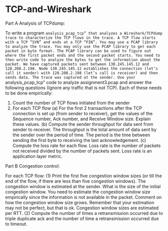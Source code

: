 # TCP-and-Wireshark

Part A Analysis of TCPdump:

To write a program `` analysis_pcap_tcp” that analyzes a Wireshark/TCPdump trace
to characterize the TCP flows in the trace. A TCP flow starts with a TCP “SYN” and ends at a TCP
“FIN”.
You may use a PCAP library to analyze the trace. You may only use the PCAP library to get each
packet in byte format. The PCAP library can be used to figure out where the first packet ends
and the second packet starts. You need to then write code to analyze the bytes to get the
information about the packet.
We have captured packets sent between 130.245.145.12 and 128.208.2.198. Node 130.245.145.12 establishes the
connection (let’s call it sender) with 128.208.2.198 (let’s call is receiver) and then sends data.
The trace was captured at the sender. Use your `` analysis_pcap_tcp” code to analyze
assignment3.pcap and answer the following questions (Ignore any traffic that is not TCP). Each
of these needs to be done empirically:
1. Count the number of TCP flows initiated from the sender
2. For each TCP flow
(a) For the first 2 transactions after the TCP connection is set up (from sender to receiver),
get the values of the Sequence number, Ack number, and Receive Window size. Explain
these values.
(b) Compute the sender throughput for data sent from sender to receiver. The throughput is
the total amount of data sent by the sender over the period of time. The period is the time
between sending the first byte to receiving the last acknowledgement.
(c) Compute the loss rate for each flow. Loss rate is the number of packets not received
divided by the number of packets sent. Loss rate is an application layer metric.

Part B Congestion control:

For each TCP flow:
(1) Print the first five congestion window sizes (or till the end of the flow, if there are less than
five congestion windows). The congestion window is estimated at the sender. What is the size
of the initial congestion window. You need to estimate the congestion window size empirically
since the information is not available in the packet. Comment on how the congestion window
size grows. Remember that your estimation may not be perfect, but that is ok. Congestion
window sizes are estimated per RTT.
(2) Compute the number of times a retransmission occurred due to triple duplicate ack and the
number of time a retransmission occurred due to timeout.
